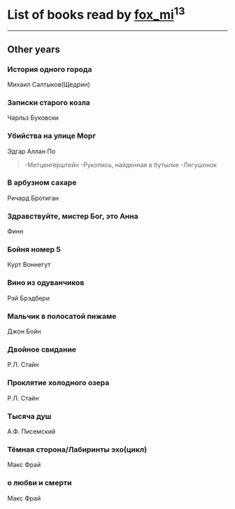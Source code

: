# List of books read by [fox_mi](http://vk.com/id220022778)<sup>13</sup>
---

## Other years

### История одного города
Михаил Салтыков(Щедрин)


### Записки старого козла
Чарльз Буковски


### Убийства на улице Морг
Эдгар Аллан По
> -Метценгерштейн
> -Рукопись, найденная в бутылке
> -Лягушонок


### В арбузном сахаре
Ричард Бротиган


### Здравствуйте, мистер Бог, это Анна
Финн


### Бойня номер 5
Курт Воннегут


### Вино из одуванчиков
Рэй Брэдбери


### Мальчик в полосатой пижаме
Джон Бойн


### Двойное свидание
Р.Л. Стайн


### Проклятие холодного озера
Р.Л. Стайн


### Тысяча душ
А.Ф. Писемский


### Тёмная сторона/Лабиринты эхо(цикл)
Макс Фрай


### о любви и смерти
Макс Фрай



